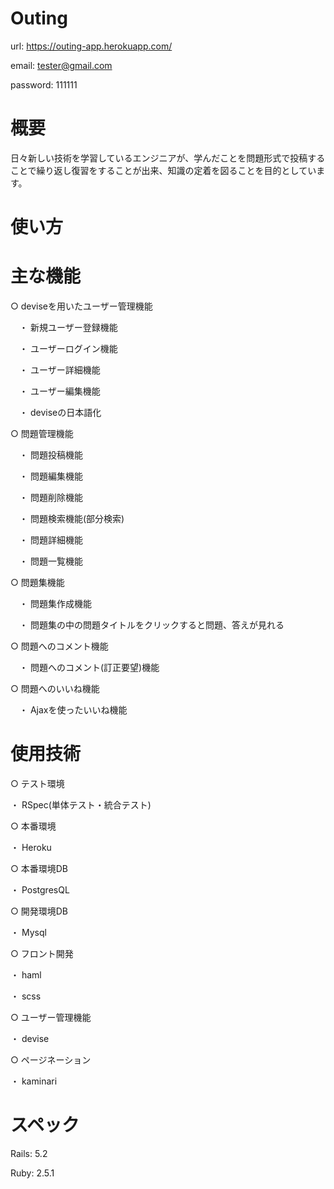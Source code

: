 # Outing
url: https://outing-app.herokuapp.com/

email: tester@gmail.com

password: 111111


# 概要
日々新しい技術を学習しているエンジニアが、学んだことを問題形式で投稿することで繰り返し復習をすることが出来、知識の定着を図ることを目的としています。


# 使い方


# 主な機能
○ deviseを用いたユーザー管理機能

　・ 新規ユーザー登録機能

　・ ユーザーログイン機能

　・ ユーザー詳細機能

　・ ユーザー編集機能

　・ deviseの日本語化

○ 問題管理機能

　・ 問題投稿機能

　・ 問題編集機能

　・ 問題削除機能

　・ 問題検索機能(部分検索)

　・ 問題詳細機能

　・ 問題一覧機能

○ 問題集機能

　・ 問題集作成機能

　・ 問題集の中の問題タイトルをクリックすると問題、答えが見れる

○ 問題へのコメント機能

　・ 問題へのコメント(訂正要望)機能

○ 問題へのいいね機能

　・ Ajaxを使ったいいね機能


# 使用技術
○ テスト環境

  ・ RSpec(単体テスト・統合テスト)

○ 本番環境

  ・ Heroku

○ 本番環境DB

  ・ PostgresQL

○ 開発環境DB

  ・ Mysql

○ フロント開発

  ・ haml

  ・ scss

○ ユーザー管理機能

  ・ devise

○ ページネーション

  ・ kaminari


# スペック

Rails: 5.2

Ruby: 2.5.1
